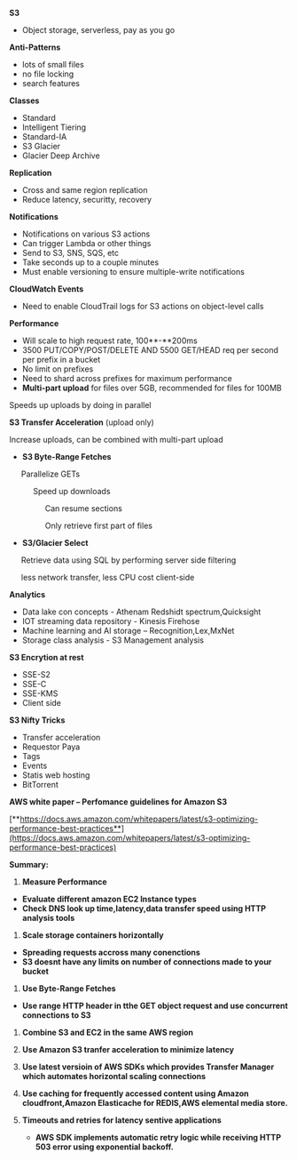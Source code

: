 ﻿**S3**

- Object storage, serverless, pay as you go

**Anti-Patterns**

- lots of small files
- no file locking
- search features

**Classes**

- Standard
- Intelligent Tiering
- Standard-IA
- S3 Glacier
- Glacier Deep Archive

**Replication**

- Cross and same region replication
- Reduce latency, securitty, recovery

**Notifications**

- Notifications on various S3 actions
- Can trigger Lambda or other things
- Send to S3, SNS, SQS, etc
- Take seconds up to a couple minutes
- Must enable versioning to ensure multiple-write notifications

**CloudWatch Events**

- Need to enable CloudTrail logs for S3 actions on object-level calls

**Performance**

- Will scale to high request rate, 100**-**200ms
- 3500 PUT/COPY/POST/DELETE AND 5500 GET/HEAD req per second per prefix in a bucket
- No limit on prefixes
- Need to shard across prefixes for maximum performance
- **Multi-part upload** for files over 5GB, recommended for files for 100MB

Speeds up uploads by doing in parallel

**S3 Transfer Acceleration** (upload only)

Increase uploads, can be combined with multi-part upload

- **S3 Byte-Range Fetches**

`   `Parallelize GETs

`  	   `Speed up downloads

`         `Can resume sections

`         `Only retrieve first part of files

- **S3/Glacier Select**

`   `Retrieve data using SQL by performing server side filtering

`   `less network transfer, less CPU cost client-side







**Analytics**

- Data lake con concepts          - Athenam Redshidt spectrum,Quicksight
- IOT streaming data repository   - Kinesis Firehose
- Machine learning and AI storage – Recognition,Lex,MxNet
- Storage class analysis          - S3 Management analysis


**S3 Encrytion at rest**

- SSE-S2
- SSE-C
- SSE-KMS
- Client side


**S3 Nifty Tricks**

- Transfer acceleration
- Requestor Paya
- Tags
- Events
- Statis web hosting
- BitTorrent




**AWS white paper – Perfomance guidelines for Amazon S3**

[**https://docs.aws.amazon.com/whitepapers/latest/s3-optimizing-performance-best-practices**](https://docs.aws.amazon.com/whitepapers/latest/s3-optimizing-performance-best-practices)

**Summary:**

1. **Measure Performance**
- **Evaluate different amazon EC2 Instance types**
- **Check DNS look up time,latency,data transfer speed using HTTP analysis tools**

1. **Scale storage containers horizontally**
- **Spreading requests accross many conenctions**
- **S3 doesnt have any limits on number of connections made to your bucket**

1. **Use Byte-Range Fetches**
- **Use range HTTP header in tthe GET object request and use concurrent connections to S3**

1. **Combine S3 and EC2 in the same AWS region**

1. **Use Amazon S3 tranfer acceleration to minimize latency**

1. **Use latest versioin of AWS SDKs which provides Transfer Manager which automates horizontal scaling connections**

1. **Use caching for frequently accessed content using Amazon cloudfront,Amazon Elasticache for REDIS,AWS elemental media store.**
1. **Timeouts and retries for latency sentive applications**
   - **AWS SDK implements automatic retry logic while receiving HTTP 503 error using exponential backoff.**
